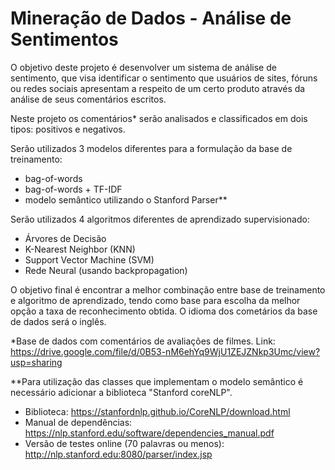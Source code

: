 # Mineração de Dados - Análise de Sentimentos


O objetivo deste projeto é desenvolver um sistema de análise de sentimento, que visa identificar o sentimento que usuários de sites, fóruns ou redes sociais apresentam a respeito de um certo produto através da análise de seus comentários escritos. 

Neste projeto os comentários* serão analisados e classificados em dois tipos: positivos e negativos. 

Serão utilizados 3 modelos diferentes para a formulação da base de treinamento:
- bag-of-words 
- bag-of-words + TF-IDF
- modelo semântico utilizando o Stanford Parser**

Serão utilizados 4 algoritmos diferentes de aprendizado supervisionado:
- Árvores de Decisão
- K-Nearest Neighbor (KNN)
- Support Vector Machine (SVM)
- Rede Neural (usando backpropagation)

O objetivo final é encontrar a melhor combinação entre base de treinamento e algoritmo de aprendizado, tendo como base para escolha da melhor opção a taxa de reconhecimento obtida.
O idioma dos cometários da base de dados será o inglês.


*Base de dados com comentários de avaliações de filmes.
Link: https://drive.google.com/file/d/0B53-nM6ehYq9WjU1ZEJZNkp3Umc/view?usp=sharing

**Para utilização das classes que implementam o modelo semântico é necessário adicionar a biblioteca "Stanford coreNLP".
- Biblioteca: https://stanfordnlp.github.io/CoreNLP/download.html
- Manual de dependências:
https://nlp.stanford.edu/software/dependencies_manual.pdf
- Versão de testes online (70 palavras ou menos):
http://nlp.stanford.edu:8080/parser/index.jsp
